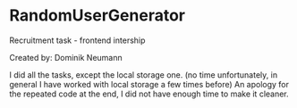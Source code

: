 # RandomUserGenerator
Recruitment task - frontend intership

Created by: Dominik Neumann
 
I did all the tasks, except the local storage one. (no time unfortunately, in general I have worked with local storage a few times before)
An apology for the repeated code at the end, I did not have enough time to make it cleaner.
